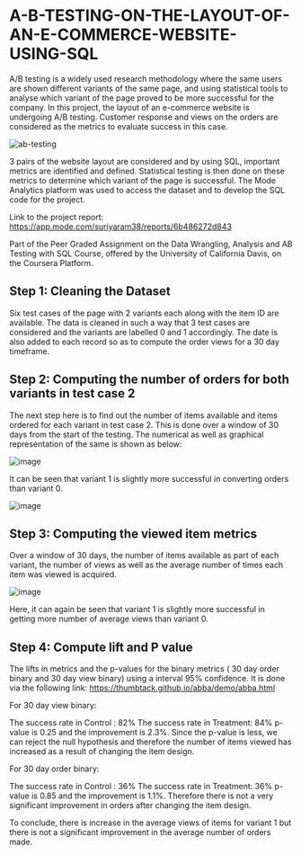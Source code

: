 # A-B-TESTING-ON-THE-LAYOUT-OF-AN-E-COMMERCE-WEBSITE-USING-SQL
A/B testing is a widely used research methodology where the same users are shown different variants of the same page, and using statistical tools to analyse which variant of the page proved to be more successful for the company. In this project, the layout of an e-commerce website is undergoing A/B testing. Customer response and views on the orders are considered as the metrics to evaluate success in this case.

![ab-testing](https://user-images.githubusercontent.com/67182983/120345183-e050fc00-c317-11eb-9ed4-d41478f035d5.png)

3 pairs of the website layout are considered and by using SQL, important metrics are identified and defined. Statistical testing is then done on these metrics to determine which variant of the page is successful. The Mode Analytics platform was used to access the dataset and to develop the SQL code for the project.

Link to the project report: https://app.mode.com/suriyaram38/reports/6b486272d843

Part of the Peer Graded Assignment on the Data Wrangling, Analysis and AB Testing with SQL Course, offered by the University of California Davis, on the Coursera Platform.

## Step 1: Cleaning the Dataset

Six test cases of the page with 2 variants each along with the item ID are available. The data is cleaned in such a way that 3 test cases are considered and the variants are labelled 0 and 1 accordingly. The date is also added to each record so as to compute the order views for a 30 day timeframe.

## Step 2: Computing the number of orders for both variants in test case 2

The next step here is to find out the number of items available and items ordered for each variant in test case 2. This is done over a window of 30 days from the start of the testing. The numerical as well as graphical representation of the same is shown as below:

![image](https://user-images.githubusercontent.com/67182983/120367184-2dd86380-c32e-11eb-99ea-c84b24cb1931.png)

It can be seen that variant 1 is slightly more successful in converting orders than variant 0.

![image](https://user-images.githubusercontent.com/67182983/120367269-4b0d3200-c32e-11eb-8953-780331b70944.png)

## Step 3: Computing the viewed item metrics

Over a window of 30 days, the number of items available as part of each variant, the number of views as well as the average number of times each item was viewed is acquired. 

![image](https://user-images.githubusercontent.com/67182983/120369235-9cb6bc00-c330-11eb-9305-d61118c390d1.png)

Here, it can again be seen that variant 1 is slightly more successful in getting more number of average views than variant 0.

## Step 4: Compute lift and P value

The lifts in metrics and the p-values for the binary metrics ( 30 day order binary and 30 day view binary) using a interval 95% confidence. It is done via the following link:
 https://thumbtack.github.io/abba/demo/abba.html
 
 For 30 day view binary:
 
The success rate in Control : 82%
The success rate in Treatment: 84%
p-value is 0.25 and the improvement is 2.3%. Since the p-value is less, we can reject the null hypothesis and therefore the number of items viewed has increased as a result of changing the item design.

For 30 day order binary:

The success rate in Control : 36%
The success rate in Treatment: 36%
p-value is 0.85 and the improvement is 1.1%. Therefore there is not a very significant improvement in orders after changing the item design.

To conclude, there is increase in the average views of items for variant 1 but there is not a significant improvement in the average number of orders made.
